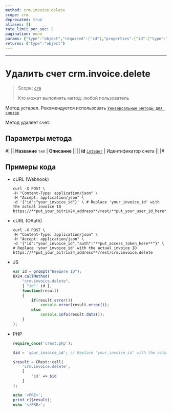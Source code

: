 ```yaml
---
method: crm.invoice.delete
scope: crm
deprecated: true
aliases: []
rate_limit_per_sec: 2
pagination: none
params: {"type":"object","required":["id"],"properties":{"id":{"type":"integer"}}}
returns: {"type":"object"}
---
```



---

# Удалить счет crm.invoice.delete

> Scope: [`crm`](../../../scopes/permissions.md)
>
> Кто может выполнять метод: любой пользователь



Метод устарел. Рекомендуется использовать  [`Универсальные методы для счетов`](../../universal/invoice.md)



Метод удаляет счет.

## Параметры метода



#|
|| **Название**
`тип` | **Описание** ||
|| **id**
[`integer`](../../../data-types.md) | Идентификатор счета ||
|#

## Примеры кода





- cURL (Webhook)

    ```http
    curl -X POST \
    -H "Content-Type: application/json" \
    -H "Accept: application/json" \
    -d '{"id":"your_invoice_id"}' \ # Replace 'your_invoice_id' with the actual invoice ID
    https://**put_your_bitrix24_address**/rest/**put_your_user_id_here**/**put_your_webbhook_here**/crm.invoice.delete
    ```

- cURL (OAuth)

    ```http
    curl -X POST \
    -H "Content-Type: application/json" \
    -H "Accept: application/json" \
    -d '{"id":"your_invoice_id","auth":"**put_access_token_here**"}' \ # Replace 'your_invoice_id' with the actual invoice ID
    https://**put_your_bitrix24_address**/rest/crm.invoice.delete
    ```

- JS

    ```js
    var id = prompt("Введите ID");
    BX24.callMethod(
        "crm.invoice.delete",
        { "id": id },
        function(result)
        {
            if(result.error())
                console.error(result.error());
            else
                console.info(result.data());
        }
    );
    ```

- PHP

    ```php
    require_once('crest.php');

    $id = 'your_invoice_id'; // Replace 'your_invoice_id' with the actual invoice ID

    $result = CRest::call(
        'crm.invoice.delete',
        [
            'id' => $id
        ]
    );

    echo '<PRE>';
    print_r($result);
    echo '</PRE>';
    ```


